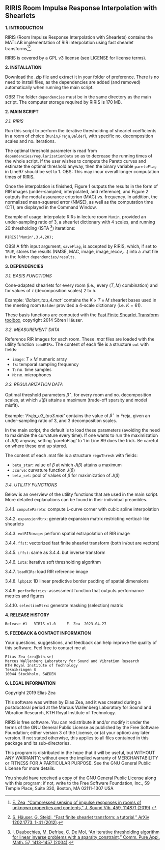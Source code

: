 RIRIS Room Impulse Response Interpolation with Shearlets
-----------------------------------------------------------------

**1. INTRODUCTION**

RIRIS (Room Impulse Response Interpolation with Shearlets) contains the MATLAB implementation of RIR interpolation using fast shearlet transforms[^1][^2]. 

[^1]: [E. Zea, “Compressed sensing of impulse responses in rooms of unknown properties and contents,” J. Sound Vib.  459, 114871 (2019)](http://kth.diva-portal.org/smash/record.jsf?pid=diva2%3A1340771&dswid=-7099).
[^2]: [S. Häuser, G. Steidl, “Fast finite shearlet transform: a tutorial,” ArXiv 1202.1773, 1-41 (2012)](https://arxiv.org/abs/1202.1773).

RIRIS is covered by a GPL v3 license (see LICENSE for license terms).

**2. INSTALLATION**

Download the .zip file and extract it in your folder of preference. There is no need to install files, as the dependencies are added (and removed) automatically when running the main script. 

OBS! The folder `dependencies` must be in the same directory as the main script. The computer storage required by RIRIS is 170 MB. 

**2. MAIN SCRIPT**

_2.1. RIRIS_

Run this script to perform the iterative thresholding of shearlet coefficients in a room of choice (`Munin`,`Freja`,`Balder`), with specific no. decomposition scales and no. iterations. 

The optimal threshold parameter is read from `dependencies/regularizationData` so as to decrease the running times of the whole script. If the user wishes to compute the Pareto curves and estimate the optimal threshold anyway, then the binary variable `paretoFlag` in Line97 should be set to 1. OBS: This may incur overall longer computation times of RIRIS. 

Once the interpolation is finished, Figure 1 outputs the results in the form of RIR images (under-sampled, interpolated, and reference), and Figure 2 outputs the modal assurance criterion ($\textrm{MAC}$) vs. frequency. In addition, the normalized mean-squared error ($\textrm{NMSE}$), as well as the computation time ($\textrm{CT}$), are displayed in the Command Window.

Example of usage: interpolate RIRs in lecture room `Munin`, provided an under-sampling ratio of 3, a shearlet dictionary with 4 scales, and running 20 thresholding (ISTA [^3]) iterations:

```
RIRIS(‘Munin',3,4,20);
```

[^3]: [I. Daubechies, M. Defrise, C. De Mol, “An iterative thresholding algorithm for linear inverse problems with a sparsity constraint,” Comm. Pure Appl. Math. 57, 1413-1457 (2004)](https://arxiv.org/abs/math/0307152).

OBS! A fifth input argument, `saveFlag`, is accepted by RIRIS, which, if set to `TRUE`, stores the results (NMSE, MAC, image, image_recov,…) into a .mat file in the folder `dependencies/results`.

**3. DEPENDENCIES**

_3.1. BASIS FUNCTIONS_

Cone-adapted shearlets for every room (i.e., every $(T,M)$ combination) and for values of $\tau$ (decomposition scales) $2$ to $5$. 

Example: _‘Balder_tau_4.mat’_ contains the $K \times T \times M$ shearlet bases used in the meeting room `Balder` provided a 4-scale dictionary (i.e. $K = 61$).

These basis functions are computed with the [Fast Finite Shearlet Transform toolbox](https://github.com/rujieyin/toolbox_FFST), copyright 2014 Sören Häuser.

_3.2. MEASUREMENT DATA_

Reference RIR images for each room. These _.mat_ files are loaded with the utility function `loadRIRs`. The content of each file is a structure `out` with fields: 

- `image`:  	$T \times M$ numeric array 
- `fs`: 	temporal sampling frequency
- `T`:		no. time samples
- `M`: 		no. microphones
 
_3.3. REGULARIZATION DATA_

Optimal threshold parameters $\beta^\star$, for every room and no. decomposition scales, at which $J(\beta)$ attains a maximum (trade-off sparsity and model misfit). 

Example: _‘Freja_u3_tau3.mat’_ contains the value of $\beta^\star$ in Freja, given an under-sampling ratio of 3, and 3 decomposition scales. 

In the main script, the default is to load these parameters (avoiding the need to maximize the curvature every time). If one wants to run the maximization of $J(\beta)$ anyway, setting ‘paretoFlag’ to 1 in Line 89 does the trick. Be careful on where these end up stored.

The content of each .mat file is a structure `reguThresh` with fields:

- `beta_star`: 	value of $\beta$ at which $J(\beta)$ attains a maximum
- `Jcurve`:	curvature function $J(\beta)$
- `beta_set`: 	pool of values of $\beta$ for maximization of $J(\beta)$

_3.4. UTILITY FUNCTIONS_

Below is an overview of the utility functions that are used in the main script. More detailed explanations can be found in their individual preambles. 

3.4.1. `computePareto`: compute L-curve corner with cubic spline interpolation

3.4.2. `expansionMtrx`: generate expansion matrix restricting vertical-like shearlets

3.4.3. `extRIRimage`: perform spatial extrapolation of RIR image

3.4.4. `ffst`: vectorized fast finite shearlet transform (both in/out are vectors)

3.4.5. `iffst`: same as 3.4.4. but inverse transform

3.4.6. `ista`: iterative soft thresholding algorithm

3.4.7. `loadRIRs`: load RIR reference image

3.4.8. `lpbp1D`: 1D linear predictive border padding of spatial dimensions

3.4.9. `perforMetrics`: assessment function that outputs performance metrics and figures

3.4.10. `selectionMtrx`: generate masking (selection) matrix


**4. RELEASE HISTORY**

	Release #1	 RIRIS v1.0 	E. Zea	2023-04-27


**5. FEEDBACK & CONTACT INFORMATION**

Your questions, suggestions, and feedback can help improve the quality of this software. Feel free to contact me at

	Elias Zea (zea@kth.se)
	Marcus Wallenberg Laboratory for Sound and Vibration Research
	KTH Royal Institute of Technology
	Teknikringen 8
	10044 Stockholm, SWEDEN


**6. LEGAL INFORMATION**

Copyright 2019 Elias Zea

This software was written by Elias Zea, and it was created during a postdoctoral period at the Marcus Wallenberg Laboratory for Sound and Vibration Research, KTH Royal Institute of Technology. 

RIRIS is free software. You can redistribute it and/or modify it under the
terms of the GNU General Public License as published by the Free Software Foundation; either version 3 of the License, or (at your option) any later version. If not stated otherwise, this applies to all files contained in this package and its sub-directories. 

This program is distributed in the hope that it will be useful, but WITHOUT ANY WARRANTY; without even the implied warranty of MERCHANTABILITY or FITNESS FOR A PARTICULAR PURPOSE.  See the GNU General Public License for more details.

You should have received a copy of the GNU General Public License
along with this program; if not, write to the Free Software Foundation, Inc., 59 Temple Place, Suite 330, Boston, MA  02111-1307  USA
